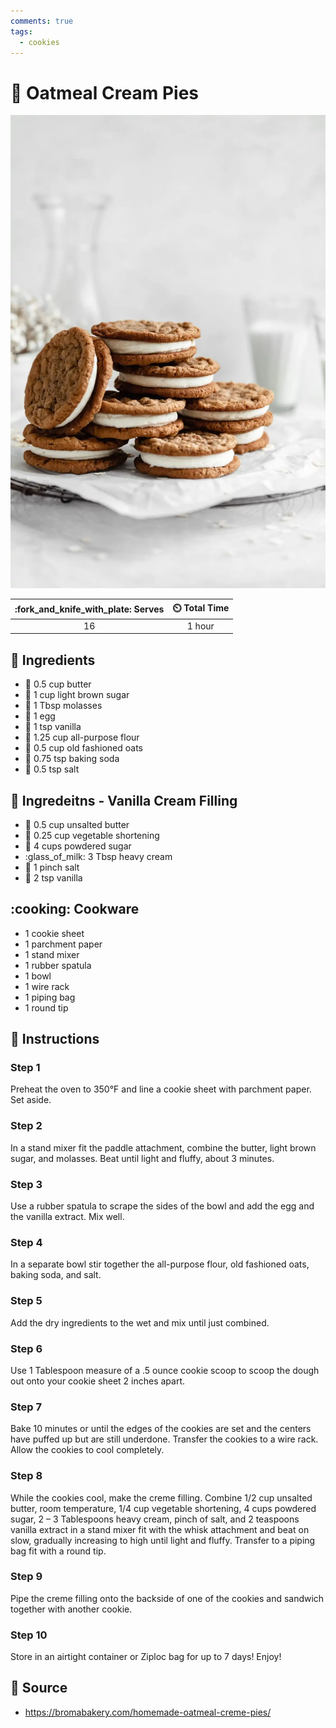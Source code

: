 ```yaml
---
comments: true
tags:
  - cookies
---
```

# :cookie: Oatmeal Cream Pies

![Oatmeal Cream Pies](../assets/images/oatmeal-cream-pies.png)

| :fork_and_knife_with_plate: Serves | :timer_clock: Total Time |
|:----------------------------------:|:-----------------------: |
| 16 | 1 hour |

## :salt: Ingredients

- :butter: 0.5 cup butter
- :maple_leaf: 1 cup light brown sugar
- :maple_leaf: 1 Tbsp molasses
- :egg: 1 egg
- :icecream: 1 tsp vanilla
- :ear_of_rice: 1.25 cup all-purpose flour
- :ear_of_rice: 0.5 cup old fashioned oats
- :cup_with_straw: 0.75 tsp baking soda
- :salt: 0.5 tsp salt

## :salt: Ingredeitns - Vanilla Cream Filling

- :butter: 0.5 cup unsalted butter
- :carrot: 0.25 cup vegetable shortening
- :candy: 4 cups powdered sugar
- :glass_of_milk: 3 Tbsp heavy cream
- :salt: 1 pinch salt
- :icecream: 2 tsp vanilla

## :cooking: Cookware

- 1 cookie sheet
- 1 parchment paper
- 1 stand mixer
- 1 rubber spatula
- 1 bowl
- 1 wire rack
- 1 piping bag
- 1 round tip

## :pencil: Instructions

### Step 1

Preheat the oven to 350°F and line a cookie sheet with parchment paper. Set aside.

### Step 2

In a stand mixer fit the paddle attachment, combine the butter, light brown sugar, and molasses. Beat until light and
fluffy, about 3 minutes.

### Step 3

Use a rubber spatula to scrape the sides of the bowl and add the egg and the vanilla extract. Mix well.

### Step 4

In a separate bowl stir together the all-purpose flour, old fashioned oats, baking soda, and salt.

### Step 5

Add the dry ingredients to the wet and mix until just combined.

### Step 6

Use 1 Tablespoon measure of a .5 ounce cookie scoop to scoop the dough out onto your cookie sheet 2 inches apart.

### Step 7

Bake 10 minutes or until the edges of the cookies are set and the centers have puffed up but are still underdone.
Transfer the cookies to a wire rack. Allow the cookies to cool completely.

### Step 8

While the cookies cool, make the creme filling. Combine 1/2 cup unsalted butter, room temperature, 1/4 cup vegetable
shortening, 4 cups powdered sugar, 2 – 3 Tablespoons heavy cream, pinch of salt, and 2 teaspoons vanilla extract in a
stand mixer fit with the whisk attachment and beat on slow, gradually increasing to high until light and fluffy.
Transfer to a piping bag fit with a round tip.

### Step 9

Pipe the creme filling onto the backside of one of the cookies and sandwich together with another cookie.

### Step 10

Store in an airtight container or Ziploc bag for up to 7 days! Enjoy!

## :link: Source

- <https://bromabakery.com/homemade-oatmeal-creme-pies/>
